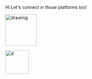 Hi Let's connect in those platforms too!

<a href="https://www.linkedin.com/in/alyssonmach/"><img src="https://res.cloudinary.com/importdata/image/upload/v1595012354/linkedin_t9qiwy.png" alt="drawing" width="100"/>

<a href="[https://www.kaggle.com/jeffheaton](https://www.kaggle.com/alyssonvidal)"><img src="https://res.cloudinary.com/importdata/image/upload/v1595012924/kaggle_ksaktb.png" alt="d" width="75"/>

